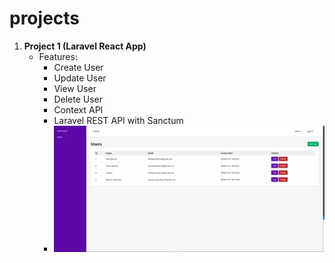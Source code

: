 # projects
1. <b>Project 1 (Laravel React App)</b>
    - Features:
        - Create User
        - Update User
        - View User
        - Delete User
        - Context API
        - Laravel REST API with Sanctum
        - ![Alt text](./react-laravel/users.png)